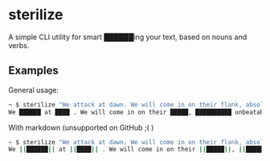 # sterilize

A simple CLI utility for smart ██████ing your text, based on nouns and verbs.

## Examples

General usage:

```bash
~ $ sterilize "We attack at dawn. We will come in on their flank, absolutely unbeatable."
We ██████ at ████ . We will come in on their █████, ██████████ unbeatable.
```

With markdown (unsupported on GitHub ;( )

```bash
~ $ sterilize "We attack at dawn. We will come in on their flank, absolutely unbeatable." --markdown
We ||██████|| at ||████|| . We will come in on their ||█████||, ||██████████|| unbeatable.
```
